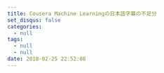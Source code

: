 ```yaml
---
title: Cousera Machine Learningの日本語字幕の不足分
set_disqus: false
categories:
  - null
tags:
  - null
  - null
date: 2018-02-25 22:52:08
---
```

